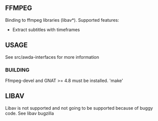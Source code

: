 ## FFMPEG
Binding to ffmpeg libraries (libav*).
Supported features:
* Extract subtitles with timeframes

## USAGE
See src/awda-interfaces for more information

### BUILDING
Ffmpeg-devel and GNAT >= 4.8  must be installed. 
'make'

## LIBAV
Libav is not supported and not going to be supported because of buggy code. See libav bugzilla 

